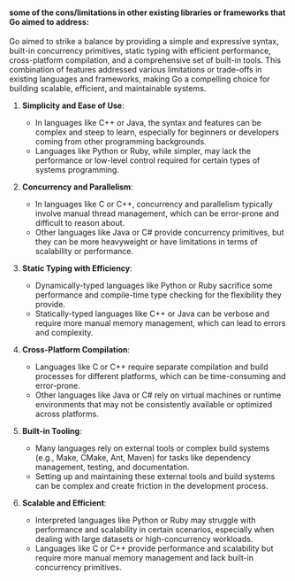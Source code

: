 #### some of the cons/limitations in other existing libraries or frameworks that Go aimed to address:

Go aimed to strike a balance by providing a simple and expressive syntax, built-in concurrency primitives, static typing with efficient performance, cross-platform compilation, and a comprehensive set of built-in tools. This combination of features addressed various limitations or trade-offs in existing languages and frameworks, making Go a compelling choice for building scalable, efficient, and maintainable systems.

1. **Simplicity and Ease of Use**:

   - In languages like C++ or Java, the syntax and features can be complex and steep to learn, especially for beginners or developers coming from other programming backgrounds.
   - Languages like Python or Ruby, while simpler, may lack the performance or low-level control required for certain types of systems programming.

2. **Concurrency and Parallelism**:

   - In languages like C or C++, concurrency and parallelism typically involve manual thread management, which can be error-prone and difficult to reason about.
   - Other languages like Java or C# provide concurrency primitives, but they can be more heavyweight or have limitations in terms of scalability or performance.

3. **Static Typing with Efficiency**:

   - Dynamically-typed languages like Python or Ruby sacrifice some performance and compile-time type checking for the flexibility they provide.
   - Statically-typed languages like C++ or Java can be verbose and require more manual memory management, which can lead to errors and complexity.

4. **Cross-Platform Compilation**:

   - Languages like C or C++ require separate compilation and build processes for different platforms, which can be time-consuming and error-prone.
   - Other languages like Java or C# rely on virtual machines or runtime environments that may not be consistently available or optimized across platforms.

5. **Built-in Tooling**:

   - Many languages rely on external tools or complex build systems (e.g., Make, CMake, Ant, Maven) for tasks like dependency management, testing, and documentation.
   - Setting up and maintaining these external tools and build systems can be complex and create friction in the development process.

6. **Scalable and Efficient**:
   - Interpreted languages like Python or Ruby may struggle with performance and scalability in certain scenarios, especially when dealing with large datasets or high-concurrency workloads.
   - Languages like C or C++ provide performance and scalability but require more manual memory management and lack built-in concurrency primitives.
